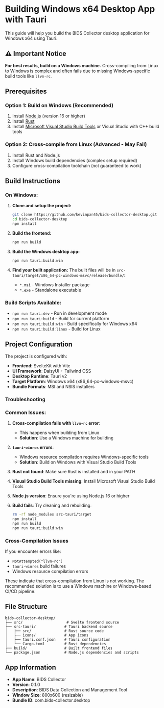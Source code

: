 # Building Windows x64 Desktop App with Tauri

This guide will help you build the BIDS Collector desktop application for Windows x64 using Tauri.

## ⚠️ Important Notice

**For best results, build on a Windows machine.** Cross-compiling from Linux to Windows is complex and often fails due to missing Windows-specific build tools like `llvm-rc`.

## Prerequisites

### Option 1: Build on Windows (Recommended)
1. Install [Node.js](https://nodejs.org/) (version 16 or higher)
2. Install [Rust](https://rustup.rs/)
3. Install [Microsoft Visual Studio Build Tools](https://visualstudio.microsoft.com/downloads/) or Visual Studio with C++ build tools

### Option 2: Cross-compile from Linux (Advanced - May Fail)
1. Install Rust and Node.js
2. Install Windows build dependencies (complex setup required)
3. Configure cross-compilation toolchain (not guaranteed to work)

## Build Instructions

### On Windows:

1. **Clone and setup the project:**
   ```bash
   git clone https://github.com/kevinpan45/bids-collector-desktop.git
   cd bids-collector-desktop
   npm install
   ```

2. **Build the frontend:**
   ```bash
   npm run build
   ```

3. **Build the Windows desktop app:**
   ```bash
   npm run tauri:build:win
   ```

4. **Find your built application:**
   The built files will be in `src-tauri/target/x86_64-pc-windows-msvc/release/bundle/`:
   - `*.msi` - Windows Installer package
   - `*.exe` - Standalone executable

### Build Scripts Available:

- `npm run tauri:dev` - Run in development mode
- `npm run tauri:build` - Build for current platform
- `npm run tauri:build:win` - Build specifically for Windows x64
- `npm run tauri:build:linux` - Build for Linux

## Project Configuration

The project is configured with:
- **Frontend**: SvelteKit with Vite
- **UI Framework**: DaisyUI + Tailwind CSS
- **Desktop Runtime**: Tauri v2
- **Target Platform**: Windows x64 (x86_64-pc-windows-msvc)
- **Bundle Formats**: MSI and NSIS installers

### Troubleshooting

### Common Issues:

1. **Cross-compilation fails with `llvm-rc` error**: 
   - This happens when building from Linux
   - **Solution**: Use a Windows machine for building

2. **`tauri-winres` errors**:
   - Windows resource compilation requires Windows-specific tools
   - **Solution**: Build on Windows with Visual Studio Build Tools

3. **Rust not found**: Make sure Rust is installed and in your PATH

4. **Visual Studio Build Tools missing**: Install Microsoft Visual Studio Build Tools

5. **Node.js version**: Ensure you're using Node.js 16 or higher

6. **Build fails**: Try cleaning and rebuilding:
   ```bash
   rm -rf node_modules src-tauri/target
   npm install
   npm run build
   npm run tauri:build:win
   ```

### Cross-Compilation Issues

If you encounter errors like:
- `NotAttempted("llvm-rc")`
- `tauri-winres` build failures
- Windows resource compilation errors

These indicate that cross-compilation from Linux is not working. The recommended solution is to use a Windows machine or Windows-based CI/CD pipeline.

## File Structure

```
bids-collector-desktop/
├── src/                    # Svelte frontend source
├── src-tauri/             # Tauri backend source
│   ├── src/               # Rust source code
│   ├── icons/             # App icons
│   ├── tauri.conf.json    # Tauri configuration
│   └── Cargo.toml         # Rust dependencies
├── build/                 # Built frontend files
└── package.json           # Node.js dependencies and scripts
```

## App Information

- **App Name**: BIDS Collector
- **Version**: 0.1.0
- **Description**: BIDS Data Collection and Management Tool
- **Window Size**: 800x600 (resizable)
- **Bundle ID**: com.bids-collector.desktop
